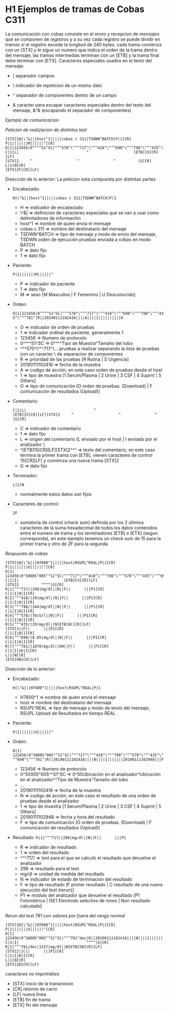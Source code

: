 # H1 Ejemplos de tramas de Cobas C311

La comunicación con cobas consiste en el envio y recepcion de _mensajes_ que se componen de _registros_ y a su vez cada registro se puede dividir en _tramas_ si el registro excede la longitud de 240 bytes. cada trama comienza con un [STX] y le sigue un numero que indica el orden de la trama dentro del mensaje, las tramas intermedias terminan con un [ETB] y la trama final debe terminar con [ETX].
Caracteres especiales usados en el texto del mensaje:

* | separador campos

* \ indicador de repeticion de un mismo dato

* ^ separador de componentes dentro de un campo

* & caracter para escapar caracteres especiales dentro del texto del mensaje, &^& (escapando el separador de componentes)


*Ejemplo de comunicacion*

_Peticion de realizacion de distintos test_
```
[STX]1H|\^&|||host^1|||||cobas c 311|TSDWN^BATCH|P|1[CR]
P|1|||||||M||||||^[CR]
O|1|123456|0^^^^S1^SC|^^^570^\^^^717^\^^^418^\^^^690^\^^^798^\^^^435^\^^^781^|R||20190111102416||||A||||1||||||||||O[CR]
C|1|L|                              ^                    [ETB]15[CR][LF]
[STX]2     ^                    ^               ^          |G[CR]
L|1|N[CR]
[ETX]2F[CR][LF]
```
Disección de lo anterior:
La peticion esta compuesta por distintas partes
* Encabezado:

  `H|\^&|||host^1|||||cobas c 311|TSDWN^BATCH|P|1`
  + H => indicador de encabezado
  + \\^&| => definicion de caracteres especiales que se van a usar como delimitadores de información
  + host^1 => nombre de quien envia el mensaje
  + cobas c 311 => nombre del destinatario del mensaje
  + TSDWN^BATCH => tipo de mensaje y modo de envio del mensaje, TSDWN orden de ejecución pruebas enviada a cobas en modo BATCH 
  + P => dato fijo
  + 1 => dato fijo
   
* Paciente:
  
  `P|1|||||||M||||||^`
  + P => indicador de paciente
  + 1 => dato fijo
  + M => sexo [M Masculino | F Femenino | U Desconocido]
* Orden:
  
  `O|1|123456|0^^^^S1^SC|^^^570^\^^^717^\^^^418^\^^^690^\^^^798^\^^^435^\^^^781^|R||20190111102416||||A||||1||||||||||O`
  + O => indicador de orden de pruebas
  + 1 => indicador ordinal de paciente, generalmente 1
  + 123456 => Numero de protocolo
  + 0^^^^S1^SC => 0^^^^Tipo de Muestra^Tamaño del tubo
  + ^^^570^\\^^^717^\\... pruebas a realizar separando la lista de pruebas con un caracter \\ de separacion de componentes
  + R => prioridad de las pruebas [R Rutina | S Urgencia]
  + 20190111102416 => fecha de la muestra
  + A => codigo de acción, en este caso orden de pruebas desde el host
  + 1 => tipo de muestra [1 Serum/Plasma | 2 Urine | 3 CSF | 4 Suprnt | 5 Others]
  + O => tipo de comunicación [O orden de pruebas. (Download) | F comunicación de resultados (Upload)]
* Comentario:
  
  `C|1|L|                              ^                    [ETB]15[CR][LF][STX]2     ^                    ^               ^          |G[CR]`
  + C => indicador de comentario
  + 1 => dato fijo
  + L => origen del comentario [L enviado por el host | I enviado por el analizador ]
  + ^[ETB]15[CR][LF][STX]2^^^ => texto del comentario, en este caso termina la primer trama con [ETB], vienen caracteres de control 15[CR][LF] y comienza una nueva trama [STX]2 
  + G => dato fijo
* Terminador:
  
  `L|1|N`
  + normalmente estos datos son fijos
* Caracteres de control:
  
  `2F`
  + sumatoria de control (check sum) definida por los 2 últimos caracteres de la suma hexadecimal de todos los datos contenidos entre el numero de trama y los terminadores [ETB] o [ETX] (segun corresponda), en este ejemplo tenemos un check sum de 15 para la primer trama y otro de 2F para la segunda


_Respuesta de cobas_
```
[STX]1H|\^&|||H7600^1|||||host|RSUPL^REAL|P|1[CR]
P|1|||||||U||||||^[CR]
O|1|                123456|0^50005^005^^S1^SC|^^^717^\^^^418^\^^^798^\^^^570^\^^^435^\^^^690^\^^^781^|R||20190111102416||||N||||1|||||||20190111102948|||F[CR]
C|1|I|                    [ETB]F3[CR][LF]
[STX]2          ^^^^|G[CR]
R|1|^^^717/|298|mg/dl||N||F||      |||P1[CR]
C|1|I|0|I[CR]
R|2|^^^418/|29|mg/dl||N||F||      |||P1[CR]
C|1|I|0|I[CR]
R|3|^^^798/|344|mg/dl||N||F||      |||P1[CR]
C|1|I|0|I[CR]
R|4|^^^570/|78|U/l||N||F||      |||P1[CR]
C|1|I|0|I[CR]
R|5|^^^435/|29|mg/dl||N[ETB]6C[CR][LF]
[STX]3||F||      |||P1[CR]
C|1|I|0|I[CR]
R|6|^^^690/|0.85|mg/dl||N||F||      |||P1[CR]
C|1|I|0|I[CR]
R|7|^^^781/|1078|mg/dl||HH||F||      |||P1[CR]
C|1|I|26|I[CR]
L|1|N[CR]
[ETX]90[CR][LF]
```
Disección de lo anterior:
* Encabezado:

  `H|\^&|||H7600^1|||||host|RSUPL^REAL|P|1`
  + H7600^1 => nombre de quien envia el mensaje
  + host => nombre del destinatario del mensaje
  + RSUPL^REAL => tipo de mensaje y modo de envio del mensaje, RSUPL Upload de Resultados en tiempo REAL
* Paciente:
  
  `P|1|||||||U||||||^`
* Orden:

  `O|1|                123456|0^50005^005^^S1^SC|^^^717^\^^^418^\^^^798^\^^^570^\^^^435^\^^^690^\^^^781^|R||20190111102416||||N||||1|||||||20190111102948|||F`
  + 123456 => Numero de protocolo
  + 0^50005^005^^S1^SC => 0^50Ubicación en el analizador^Ubicación en el analizador^^Tipo de Muestra^Tamaño del tubo
  + ...
  + 20190111102416 => fecha de la muestra
  + N => codigo de acción, en este caso el resultado de una orden de pruebas desde el analizador
  + 1 => tipo de muestra [1 Serum/Plasma | 2 Urine | 3 CSF | 4 Suprnt | 5 Others]
  + 20190111102948 => fecha y hora del resultado
  + F => tipo de comunicación [O orden de pruebas. (Download) | F comunicación de resultados (Upload)]
* Resultado:
  `R|1|^^^717/|298|mg/dl||N||F||      |||P1`
  + R => indicador de resultado
  + 1 => orden del resultado
  + ^^^717/ => test para el que se calculó el resultado que devuelve el analizador
  + 298 => resultado para el test
  + mg/dl => unidad de medida del resultado
  + N => indicador de estado de terminacion del resultado
  + F => tipo de resultado [F primer resultado | C resultado de una nueva ejecución del test (rerun)]
  + P1 => modulo del analizador que devuelve el resultado [P1 Fotométrica | ISE1 Electrodo selectivo de iones | Non resultado calculado] 

_Rerun del test 781 con valores por fuera del rango normal_
```
[STX]1H|\^&|||H7600^1|||||host|RSUPL^REAL|P|1[CR]
P|1|||||||U||||||^[CR]
O|1|                123456|0^50005^005^^S1^SC|^^^781^dec|R||20190111102416||||N||||1|||||||20190111112156|||F[CR]
C|1|I|                              ^^^^|G[CR]
R|1|^^^781/dec|1157|mg/dl||N[ETB]5B[CR][LF]
[STX]2||C||      |||P1[CR]
C|1|I|0|I[CR]
L|1|N[CR]
[ETX]2D[CR][LF]
```

_caracteres no imprimibles_

+ [STX] inicio de la transmision
+ [CR] retorno de carro
+ [LF] nueva linea
+ [ETB] fin de trama
+ [ETX] fin del mensaje


